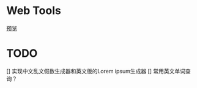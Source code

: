 # Web Tools

[预览](https://liuwenxing.tech/)

# TODO

[] 实现中文乱文假数生成器和英文版的Lorem ipsum生成器
[] 常用英文单词查询？
